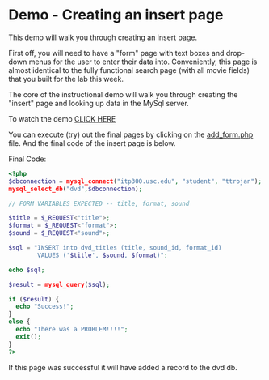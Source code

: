 Demo - Creating an insert page
==============================

This demo will walk you through creating an insert page.

First off, you will need to have a "form" page with text boxes and drop-down menus for the user to enter their data into. Conveniently, this page is almost identical to the fully functional search page (with all movie fields) that you built for the lab this week.

The core of the instructional demo will walk you through creating the "insert" page and looking up data in the MySql server.

To watch the demo [CLICK HERE](http://webdev.usc.edu/resources/demos/itp300/itp300_insert_demo.htm)

You can execute (try) out the final pages by clicking on the [add_form.php](http://itp300.usc.edu/dent/oct10/add_form.php) file. And the final code of the insert page is below.

Final Code:


```php
<?php
$dbconnection = mysql_connect("itp300.usc.edu", "student", "ttrojan");
mysql_select_db("dvd",$dbconnection);

// FORM VARIABLES EXPECTED -- title, format, sound

$title = $_REQUEST<"title">;
$format = $_REQUEST<"format">;
$sound = $_REQUEST<"sound">;

$sql = "INSERT into dvd_titles (title, sound_id, format_id)
        VALUES ('$title', $sound, $format)";

echo $sql;

$result = mysql_query($sql);

if ($result) {
  echo "Success!";
}
else {
  echo "There was a PROBLEM!!!!";
  exit();
}
?>
```

If this page was successful it will have added a record to the dvd db.